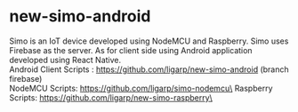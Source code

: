 # new-simo-android
Simo is an IoT device developed using NodeMCU and Raspberry. Simo uses Firebase as the server. As for client side using Android application developed using React Native.\
Android Client Scripts : https://github.com/ligarp/new-simo-android (branch firebase)\
NodeMCU Scripts: https://github.com/ligarp/simo-nodemcu\
Raspberry Scripts: https://github.com/ligarp/new-simo-raspberry\
